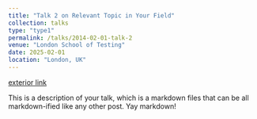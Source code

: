 ```yaml
---
title: "Talk 2 on Relevant Topic in Your Field"
collection: talks
type: "type1"
permalink: /talks/2014-02-01-talk-2
venue: "London School of Testing"
date: 2025-02-01
location: "London, UK"
---
```


[exterior link](http://www.google.com)

This is a description of your talk, which is a markdown files that can be all markdown-ified like any other post. Yay markdown!
